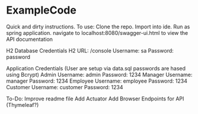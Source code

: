 # ExampleCode
Quick and dirty instructions.
To use:
Clone the repo.
Import into ide.
Run as spring application.
navigate to localhost:8080/swagger-ui.html to view the API documentation

H2 Database Credentials
H2 URL: /console
Username: sa
Password: password


Application Credentials (User are setup via data.sql passwords are hased using Bcrypt)
Admin
Username: admin
Password: 1234
Manager
Username: manager
Password: 1234
Employee
Username: employee
Password: 1234
Customer
Username: customer
Password: 1234

To-Do:
Improve readme file
Add Actuator
Add Browser Endpoints for API  (Thymeleaf?)

